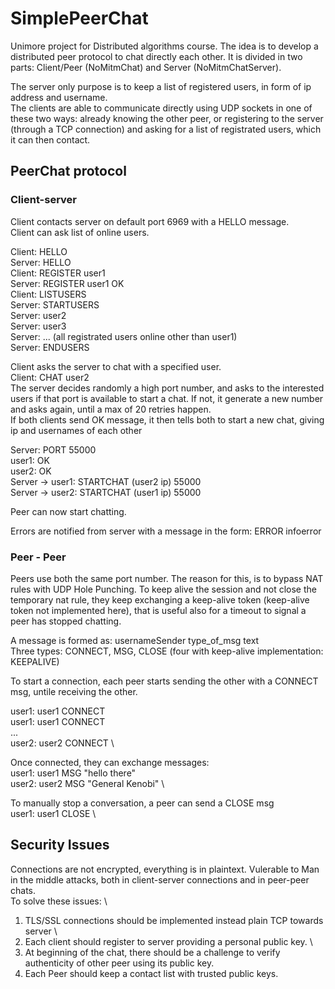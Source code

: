 
# SimplePeerChat

Unimore project for Distributed algorithms course. 
The idea is to develop a distributed peer protocol to chat directly each other.
It is divided in two parts: Client/Peer (NoMitmChat) and Server (NoMitmChatServer).

The server only purpose is to keep a list of registered users, in form of ip address and username. \
The clients are able to communicate directly using UDP sockets in one of these two ways: already knowing the other peer, or registering to the server (through a TCP connection) and asking for a list of registrated users, which it can then contact.

## PeerChat protocol
### Client-server
Client contacts server on default port 6969 with a HELLO message. \
Client can ask list of online users.

Client: HELLO \
Server: HELLO \
Client: REGISTER user1 \
Server: REGISTER user1 OK \
Client: LISTUSERS \
Server: STARTUSERS \
Server: user2 \
Server: user3 \
Server: ... (all registrated users online other than user1) \
Server: ENDUSERS

Client asks the server to chat with a specified user. \
Client: CHAT user2 \
The server decides randomly a high port number, and asks to the interested users if that port is available to start a chat. If not, it generate a new number and asks again, until a max of 20 retries happen. \
If both clients send OK message, it then tells both to start a new chat, giving ip and usernames of each other

Server: PORT 55000 \
user1: OK \
user2: OK \
Server -> user1: STARTCHAT (user2 ip) 55000 \
Server -> user2: STARTCHAT (user1 ip) 55000 

Peer can now start chatting.

Errors are notified from server with a message in the form: ERROR infoerror

### Peer - Peer 
Peers use both the same port number. The reason for this, is to bypass NAT rules with UDP Hole Punching. To keep alive the session and not close the temporary nat rule, they keep exchanging a keep-alive token (keep-alive token not implemented here), that is useful also for a timeout to signal a peer has stopped chatting.

A message is formed as: usernameSender type_of_msg text \
Three types: CONNECT, MSG, CLOSE (four with keep-alive implementation: KEEPALIVE)

To start a connection, each peer starts sending the other with a CONNECT msg, untile receiving the other.

user1: user1 CONNECT \
user1: user1 CONNECT \
... \
user2: user2 CONNECT \

Once connected, they can exchange messages: \
user1: user1 MSG "hello there" \
user2: user2 MSG "General Kenobi" \

To manually stop a conversation, a peer can send a CLOSE msg \
user1: user1 CLOSE \

## Security Issues
Connections are not encrypted, everything is in plaintext.
Vulerable to Man in the middle attacks, both in client-server connections and in peer-peer chats. \
To solve these issues: \
1) TLS/SSL connections should be implemented instead plain TCP towards server \
2) Each client should register to server providing a personal public key. \
3) At beginning of the chat, there should be a challenge to verify authenticity of other peer using its public key.
4) Each Peer should keep a contact list with trusted public keys.
